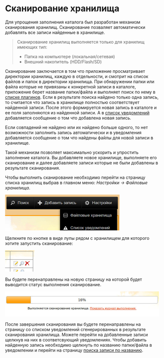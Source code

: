 # Сканирование хранилища

Для упрощения заполнения каталога был разработан механизм сканирования хранилищ. Сканирование позваляет автоматически
добавлять все записи найденные в хранилище.

> Сканирование хранилищ выполняется только для хранилищ имеющих тип:
> - Папка на компьютере (локальная/сетевая)
> - Внешний накопитель (HDD/Flash/SD)

Сканирование заключается в том что приложение просматривает директории хранилищ, каждую в отдельности, и смотрит на
список файлов и папок в директории хранилища. При обнаружении папки или файла которые не привязаны к конкретной записи
в каталоге, приложение берет название папки/файла и выполняет поиск по нему в [списке
плагинов](/ru/user/general/plugins.md). Если в результате поиска найдено только одна запись, то считается что запись в
хранилище полностью соответствует найденной записи. После этого формируется новая запись в каталоге и ее поля
заполняются из найденной записи. А в [список уведомлений](/ru/user/general/notice_list.md) добавляется сообщение о том
что добавлена новая запись.

Если совпадений не найдено или их найдено больше одного, то нет возможности заполнить запись автоматически и в
уведомления добавляется сообщение о том что найдены файлы для новой записи в хранилище.

Такой механизм позволяет максимально ускорить и упростить заполнение каталога. Вы добавляете новое хранилище,
выполняете его сканирование и далее добавляете записи которые не были добавлены в результате сканирования.

Чтобы выполнить сканирование необходимо перейти на страницу списка хранилищ выбрав в главном меню: *Настройки
-> Файловые хранилища*.

![Список хранилищ](https://raw.githubusercontent.com/anime-db/anime-db-docs/master/images/ru/storage/menu.jpg)

Щелкните по кнопке в виде лупы рядом с хранилищем для которого хотите запустить сканирование:

![Сканировать хранилище](https://raw.githubusercontent.com/anime-db/anime-db-docs/master/images/ru/storage/controls.jpg)

Вы будете перенаправлены на новую страницу на которой будет выводится статус выполнения сканирование.

![Список хранилищ](https://raw.githubusercontent.com/anime-db/anime-db-docs/master/images/ru/storage/scan.jpg)

После завершения сканирования вы будете перенаправлены на страницу со списком уведомлений сгенерированных в результате
сканирования хранилища. Можете перейти на добавленные записи щелкнув на них в соответсвующий уведомлениях. Чтобы
добавить найденную запись необходимо щелкнуть по названию папки/файла в уведомлении и перейти на страницу
[поиска записи по названию](/ru/user/item/add/search_in_all.md "Поиск во всех плагинах").

